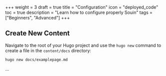 +++
weight = 3
draft = true
title = "Configuration"
icon = "deployed_code"
toc = true
description = "Learn how to configure properly Souin"
tags = ["Beginners", "Advanced"]
+++

## Create New Content

Navigate to the root of your Hugo project and use the `hugo new` command to create a file in the `content/docs` directory:

```shell
hugo new docs/examplepage.md
```
...